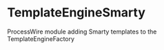 TemplateEngineSmarty
====================

ProcessWire module adding Smarty templates to the TemplateEngineFactory
